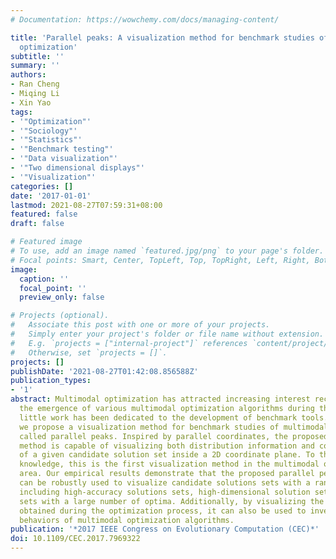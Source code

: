 ```yaml
---
# Documentation: https://wowchemy.com/docs/managing-content/

title: 'Parallel peaks: A visualization method for benchmark studies of multimodal
  optimization'
subtitle: ''
summary: ''
authors:
- Ran Cheng
- Miqing Li
- Xin Yao
tags:
- '"Optimization"'
- '"Sociology"'
- '"Statistics"'
- '"Benchmark testing"'
- '"Data visualization"'
- '"Two dimensional displays"'
- '"Visualization"'
categories: []
date: '2017-01-01'
lastmod: 2021-08-27T07:59:31+08:00
featured: false
draft: false

# Featured image
# To use, add an image named `featured.jpg/png` to your page's folder.
# Focal points: Smart, Center, TopLeft, Top, TopRight, Left, Right, BottomLeft, Bottom, BottomRight.
image:
  caption: ''
  focal_point: ''
  preview_only: false

# Projects (optional).
#   Associate this post with one or more of your projects.
#   Simply enter your project's folder or file name without extension.
#   E.g. `projects = ["internal-project"]` references `content/project/deep-learning/index.md`.
#   Otherwise, set `projects = []`.
projects: []
publishDate: '2021-08-27T01:42:08.856588Z'
publication_types:
- '1'
abstract: Multimodal optimization has attracted increasing interest recently. Despite
  the emergence of various multimodal optimization algorithms during the last decade,
  little work has been dedicated to the development of benchmark tools. In this paper,
  we propose a visualization method for benchmark studies of multimodal optimization,
  called parallel peaks. Inspired by parallel coordinates, the proposed parallel peaks
  method is capable of visualizing both distribution information and convergence information
  of a given candidate solution set inside a 2D coordinate plane. To the best of our
  knowledge, this is the first visualization method in the multimodal optimization
  area. Our empirical results demonstrate that the proposed parallel peaks method
  can be robustly used to visualize candidate solutions sets with a range of properties,
  including high-accuracy solutions sets, high-dimensional solution sets and solution
  sets with a large number of optima. Additionally, by visualizing the populations
  obtained during the optimization process, it can also be used to investigate search
  behaviors of multimodal optimization algorithms.
publication: '*2017 IEEE Congress on Evolutionary Computation (CEC)*'
doi: 10.1109/CEC.2017.7969322
---
```

